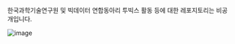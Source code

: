 한국과학기술연구원 및 빅데이터 연합동아리 투빅스 활동 등에 대한 레포지토리는 비공개입니다.

![image](https://user-images.githubusercontent.com/56261032/144738449-a29aa9b0-c6eb-43c8-88ec-918a2df76c73.png)


<!--
**yoonene/yoonene** is a ✨ _special_ ✨ repository because its `README.md` (this file) appears on your GitHub profile.

Here are some ideas to get you started:

- 🔭 I’m currently working on ...
- 🌱 I’m currently learning ...
- 👯 I’m looking to collaborate on ...
- 🤔 I’m looking for help with ...
- 💬 Ask me about ...
- 📫 How to reach me: ...
- 😄 Pronouns: ...
- ⚡ Fun fact: ...
-->
